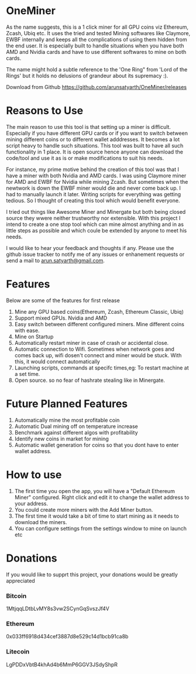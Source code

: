 # OneMiner
As the name suggests, this is a 1 click miner for all GPU coins viz Ethereum, Zcash, Ubiq etc. It uses the tried and tested Mining softwares like Claymore, EWBF internally and keeps all the complications of using them hidden from the end user. It is especially built to handle situations when you have both AMD and Nvidia cards and have to use different softwares to mine on both cards.

The name might hold a subtle  reference to the 'One Ring" from 'Lord of the Rings' but it holds no delusions of grandeur about its supremacy :).

Download from Github
https://github.com/arunsatyarth/OneMiner/releases

# Reasons to Use
The main reason to use this tool is that  setting up a miner is difficult. Especially if you have different GPU cards or if you want to switch between mining different coins or to different wallet adddresses. It becomes a lot script heavy to handle such situations. This tool was built to have all such functionality in 1 place. It is open source hence anyone can download the code/tool and use it as is or make modifications to suit his needs.

For instance, my prime motive behind the creation of this tool  was that I have a miner with both Nvidia and AMD cards. I was using Claymore miner for AMD and EWBF for Nvidia while mining Zcash. But sometimes when the newtwork is down the EWBF miner would die and never come back up. I had to manually launch it later. Writing scripts for everything was getting tedious. So I thought of creating this tool which would benefit everyone.

I tried out things like Awesome Miner and Minergate but both being closed source they wwere neither trustworthy nor extensible. With this project I intend to create a one stop tool which can mine almost anything and in as little steps as possible and which coule be extended by anyone to meet his needs.

I would like to hear your feedback and thoughts if any. Please use the github issue tracker  to notify me of any issues or enhanement requests or send a mail to arun.satyarth@gmail.com.

# Features
Below are some of the features for first release

1. Mine any GPU based coins(Ethereum, Zcash, Ethereum Classic, Ubiq)
2. Support mixed GPUs. Nvidia and AMD
3. Easy switch between different configured miners. Mine different coins with ease.
4. Mine on Startup
5. Automatically restart miner in case of crash or accidental close.
5. Automatic connection to Wifi. Sometimes when network goes and comes back up, wifi dosen't connect and miner would be stuck. With this, it would connect automatically
6. Launching scripts, commands at specifc times,eg: To restart machine at a set time.
7. Open source. so no fear of hashrate stealing like in Minergate.


# Future Planned Features
1. Automatically mine the most profitable coin
4. Automatic Dual mining off on temperature increase
5. Benchmark against different algos with profitability
6. Identify new coins in market for mining
7. Automatic wallet generation for coins so that you dont have to enter wallet address.

# How to use
1. The first time you open the app, you will have a "Default Ethereum Miner" configured. Right click and edit it to change the wallet address to your address.
2. You could create more miners with the Add Miner button.
3. The first time it would take a bit of time to start mining as it needs to download the miners.
4. You can configure settings from the settings window to mine on launch etc


# Donations
If you would like to supprt this project, your donations would be greatly appreciated

### Bitcoin
1MtjqqLDtbLvMY8s3vw2SCynGqSvszJf4V

### Ethereum
0x033ff6918d434cef3887d8e529c14d1bcb91ca8b

### Litecoin
LgPDDxVbtB4khAd4b6MmP6GGV3JSdyShpR
	
